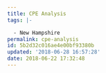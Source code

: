 ```yaml
---
title: CPE Analysis
tags: |-

  - New Hampshire
permalink: cpe-analysis
id: 5b2d32c016ae4e00bf93380b
updated: '2018-06-28 16:57:28'
date: 2018-06-22 17:32:48
---
```

